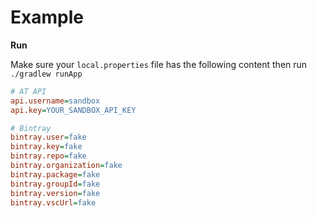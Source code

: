 # Example

**Run**

Make sure your `local.properties` file has the following content then run `./gradlew runApp`

```ini
# AT API
api.username=sandbox
api.key=YOUR_SANDBOX_API_KEY

# Bintray
bintray.user=fake
bintray.key=fake
bintray.repo=fake
bintray.organization=fake
bintray.package=fake
bintray.groupId=fake
bintray.version=fake
bintray.vscUrl=fake
```